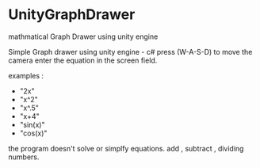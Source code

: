 # UnityGraphDrawer
mathmatical Graph Drawer using unity engine

Simple Graph drawer using unity engine - c#
press (W-A-S-D) to move the camera
enter the equation in the screen field.

examples : 

- "2x"
- "x^2"
- "x^.5"
- "x+4"
- "sin(x)"
- "cos(x)"

the program doesn't solve or simplfy equations. add , subtract , dividing  numbers.
